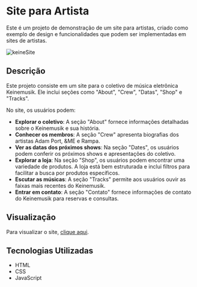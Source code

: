 # Site para Artista

Este é um projeto de demonstração de um site para artistas, criado como exemplo de design e funcionalidades que podem ser implementadas em sites de artistas.

![keineSite](https://github.com/KevynMendes/Website-de-Artista/assets/156138743/714c0934-479c-439c-b9f6-cc1557ad64fd)

## Descrição

Este projeto consiste em um site para o coletivo de música eletrônica Keinemusik. Ele inclui seções como "About", "Crew", "Datas", "Shop" e "Tracks".

No site, os usuários podem:

- **Explorar o coletivo**: A seção "About" fornece informações detalhadas sobre o Keinemusik e sua história.
- **Conhecer os membros**: A seção "Crew" apresenta biografias dos artistas Adam Port, &ME e Rampa.
- **Ver as datas dos próximos shows**: Na seção "Dates", os usuários podem conferir os próximos shows e apresentações do coletivo.
- **Explorar a loja**: Na seção "Shop", os usuários podem encontrar uma variedade de produtos. A loja está bem estruturada e inclui filtros para facilitar a busca por produtos específicos.
- **Escutar as músicas**: A seção "Tracks" permite aos usuários ouvir as faixas mais recentes do Keinemusik.
- **Entrar em contato**: A seção "Contato" fornece informações de contato do Keinemusik para reservas e consultas.


## Visualização

Para visualizar o site, [clique aqui](https://kevynmendes.github.io/Website-de-Artista/).

## Tecnologias Utilizadas

- HTML
- CSS
- JavaScript

